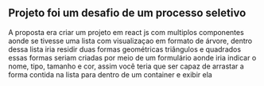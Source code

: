 ## Projeto foi um desafio de um processo seletivo

A proposta era criar um projeto em react js com multiplos componentes aonde se tivesse uma lista com visualizaçao em formato de árvore, dentro dessa lista
iria residir duas formas geométricas triângulos e quadrados essas formas seriam criadas por meio de um formulário aonde iria indicar o nome, tipo, tamanho
e cor, assim você teria que ser capaz de arrastar a forma contida na lista para dentro de um container e exibir ela
